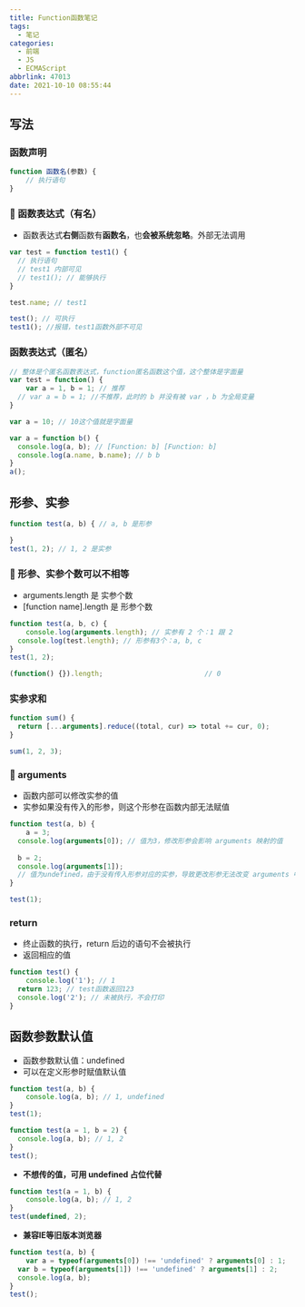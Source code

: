 ```yaml
---
title: Function函数笔记
tags:
  - 笔记
categories:
  - 前端
  - JS
  - ECMAScript
abbrlink: 47013
date: 2021-10-10 08:55:44
---
```


## 写法

### 函数声明

```javascript
function 函数名(参数) {
	// 执行语句
}
```

### 🌈 函数表达式（有名）

- 函数表达式**右侧**函数有**函数名**，也**会被系统忽略**。外部无法调用


```javascript
var test = function test1() {
  // 执行语句
  // test1 内部可见
  // test1(); // 能够执行
}

test.name; // test1

test(); // 可执行
test1(); //报错，test1函数外部不可见
```

### 函数表达式（匿名）

```javascript
// 整体是个匿名函数表达式，function匿名函数这个值，这个整体是字面量
var test = function() {
	var a = 1, b = 1; // 推荐
  // var a = b = 1; //不推荐，此时的 b 并没有被 var ，b 为全局变量
}

var a = 10; // 10这个值就是字面量
```

```javascript
var a = function b() {
  console.log(a, b); // [Function: b] [Function: b]
  console.log(a.name, b.name); // b b
}
a();
```

## 形参、实参

```javascript
function test(a, b) { // a, b 是形参

}
test(1, 2); // 1, 2 是实参
```

### 🌈 形参、实参个数可以不相等

- arguments.length 是 实参个数
- [function name].length 是 形参个数


```javascript
function test(a, b, c) {
	console.log(arguments.length); // 实参有 2 个：1 跟 2
  console.log(test.length); // 形参有3个：a, b, c
}
test(1, 2);
```

```javascript
(function() {}).length;							// 0
```

### 实参求和

```javascript
function sum() {
  return [...arguments].reduce((total, cur) => total += cur, 0);
}

sum(1, 2, 3);
```

### 🌈 arguments

- 函数内部可以修改实参的值
- 实参如果没有传入的形参，则这个形参在函数内部无法赋值


```javascript
function test(a, b) {
	a = 3;
  console.log(arguments[0]); // 值为3，修改形参会影响 arguments 映射的值
  
  b = 2;
  console.log(arguments[1]);
  // 值为undefined，由于没有传入形参对应的实参，导致更改形参无法改变 arguments 中对应的值
}

test(1);
```

### return

- 终止函数的执行，return 后边的语句不会被执行
- 返回相应的值


```javascript
function test() {
	console.log('1'); // 1
  return 123; // test函数返回123
  console.log('2'); // 未被执行，不会打印
}
```

## 函数参数默认值

- 函数参数默认值：undefined
- 可以在定义形参时赋值默认值


```javascript
function test(a, b) {
	console.log(a, b); // 1, undefined
}
test(1);
```

```javascript
function test(a = 1, b = 2) {
  console.log(a, b); // 1, 2
}
test();
```

- **不想传的值，可用 undefined 占位代替**


```javascript
function test(a = 1, b) {
	console.log(a, b); // 1, 2
}
test(undefined, 2);
```

- **兼容IE等旧版本浏览器**


```javascript
function test(a, b) {
	var a = typeof(arguments[0]) !== 'undefined' ? arguments[0] : 1;
  var b = typeof(arguments[1]) !== 'undefined' ? arguments[1] : 2;
  console.log(a, b);
}
test();
```
